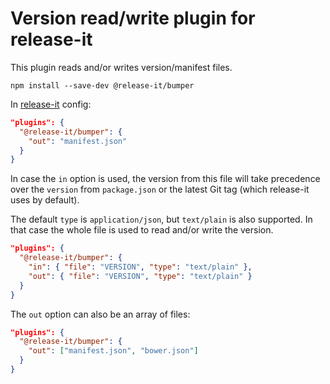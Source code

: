 # Version read/write plugin for release-it

This plugin reads and/or writes version/manifest files.

```
npm install --save-dev @release-it/bumper
```

In [release-it](https://github.com/release-it/release-it) config:

```json
"plugins": {
  "@release-it/bumper": {
    "out": "manifest.json"
  }
}
```

In case the `in` option is used, the version from this file will take precedence over the `version` from `package.json`
or the latest Git tag (which release-it uses by default).

The default `type` is `application/json`, but `text/plain` is also supported.
In that case the whole file is used to read and/or write the version.

```json
"plugins": {
  "@release-it/bumper": {
    "in": { "file": "VERSION", "type": "text/plain" },
    "out": { "file": "VERSION", "type": "text/plain" }
  }
}
```

The `out` option can also be an array of files:

```json
"plugins": {
  "@release-it/bumper": {
    "out": ["manifest.json", "bower.json"]
  }
}
```
